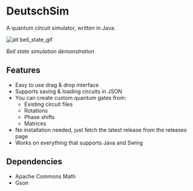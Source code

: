 # DeutschSim

A quantum circuit simulator, written in Java.

![alt bell_state_gif](https://media.giphy.com/media/iEp5Kwn7vEp16bEU9d/giphy.gif)

_Bell state simulation demonstration_

## Features
* Easy to use drag & drop interface
* Supports saving & loading circuits in JSON
* You can create custom quantum gates from:
   * Existing circuit files
   * Rotations
   * Phase shifts
   * Matrices
* No installation needed, just fetch the latest release from the releases page
* Works on everything that supports Java and Swing

## Dependencies
* Apache Commons Math
* Gson
